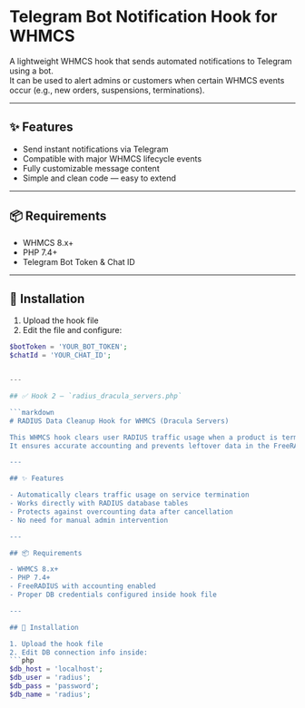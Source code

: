 # Telegram Bot Notification Hook for WHMCS

A lightweight WHMCS hook that sends automated notifications to Telegram using a bot.  
It can be used to alert admins or customers when certain WHMCS events occur (e.g., new orders, suspensions, terminations).

---

## ✨ Features

- Send instant notifications via Telegram
- Compatible with major WHMCS lifecycle events
- Fully customizable message content
- Simple and clean code — easy to extend

---

## 📦 Requirements

- WHMCS 8.x+
- PHP 7.4+
- Telegram Bot Token & Chat ID

---

## 🔧 Installation

1. Upload the hook file
2. Edit the file and configure:
```php
$botToken = 'YOUR_BOT_TOKEN';
$chatId = 'YOUR_CHAT_ID';


---

## ✅ Hook 2 — `radius_dracula_servers.php`

```markdown
# RADIUS Data Cleanup Hook for WHMCS (Dracula Servers)

This WHMCS hook clears user RADIUS traffic usage when a product is terminated.  
It ensures accurate accounting and prevents leftover data in the FreeRADIUS database.

---

## ✨ Features

- Automatically clears traffic usage on service termination
- Works directly with RADIUS database tables
- Protects against overcounting data after cancellation
- No need for manual admin intervention

---

## 📦 Requirements

- WHMCS 8.x+
- PHP 7.4+
- FreeRADIUS with accounting enabled
- Proper DB credentials configured inside hook file

---

## 🔧 Installation

1. Upload the hook file
2. Edit DB connection info inside:
```php
$db_host = 'localhost';
$db_user = 'radius';
$db_pass = 'password';
$db_name = 'radius';
